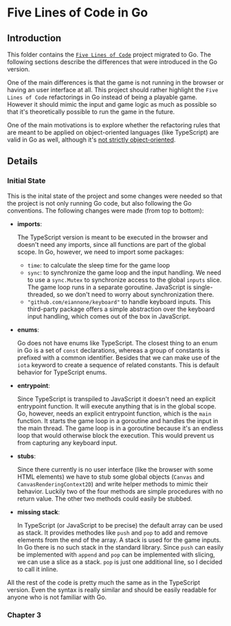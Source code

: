 Five Lines of Code in Go
========================

## Introduction

This folder contains the [`Five Lines of Code`](https://github.com/thedrlambda/five-lines) project migrated to Go. The following sections describe the differences that were introduced in the Go version.

One of the main differences is that the game is not running in the browser or having an user interface at all. This project should rather highlight the `Five Lines of Code` refactorings in Go instead of being a playable game. However it should mimic the input and game logic as much as possible so that it's theoretically possible to run the game in the future.

One of the main motivations is to explore whether the refactoring rules that are meant to be applied on object-oriented languages (like TypeScript) are valid in Go as well, although it's [not strictly object-oriented](https://go.dev/doc/faq#Is_Go_an_object-oriented_language).

## Details

### Initial State

This is the inital state of the project and some changes were needed so that the project is not only running Go code, but also following the Go conventions. The following changes were made (from top to bottom):

- **imports**:

  The TypeScript version is meant to be executed in the browser and doesn't need any imports, since all functions are part of the global scope. In Go, however, we need to import some packages:
  - `time`: to calculate the sleep time for the game loop
  - `sync`: to synchronize the game loop and the input handling. We need to use a `sync.Mutex` to synchronize access to the global `inputs` slice. The game loop runs in a separate goroutine. JavaScript is single-threaded, so we don't need to worry about synchronization there.
  - `"github.com/eiannone/keyboard"` to handle keyboard inputs. This third-party package offers a simple abstraction over the keyboard input handling, which comes out of the box in JavaScript.

- **enums**:

  Go does not have enums like TypeScript. The closest thing to an enum in Go is a set of `const` declarations, whereas a group of constants is prefixed with a common identifier. Besides that we can make use of the `iota` keyword to create a sequence of related constants. This is default behavior for TypeScript enums.

- **entrypoint**:

  Since TypeScript is transpiled to JavaScript it doesn't need an explicit entrypoint function. It will execute anything that is in the global scope. Go, however, needs an explicit entrypoint function, which is the `main` function. It starts the game loop in a goroutine and handles the input in the main thread. The game loop is in a goroutine because it's an endless loop that would otherwise block the execution. This would prevent us from capturing any keyboard input.

- **stubs**:

  Since there currently is no user interface (like the browser with some HTML elements) we have to stub some global objects (`Canvas` and `CanvasRenderingContext2D`) and write helper methods to mimic their behavior. Luckily two of the four methods are simple procedures with no return value. The other two methods could easily be stubbed.

- **missing stack**:

  In TypeScript (or JavaScript to be precise) the default array can be used as stack. It provides methodes like `push` and `pop` to add and remove elements from the end of the array. A stack is used for the game inputs. In Go there is no such stack in the standard library. Since `push` can easily be implemented with `append` and `pop` can be implemented with slicing, we can use a slice as a stack. `pop` is just one additional line, so I decided to call it inline.

All the rest of the code is pretty much the same as in the TypeScript version. Even the syntax is really similar and should be easily readable for anyone who is not familiar with Go.

### Chapter 3
